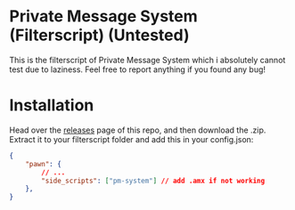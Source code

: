 
# Private Message System (Filterscript) (Untested)
This is the filterscript of Private Message System which i absolutely cannot test due to laziness.
Feel free to report anything if you found any bug!

# Installation
Head over the [releases](release) page of this repo, and then download the .zip.
Extract it to your filterscript folder and add this in your config.json:
```json
{
    "pawn": {
        // ...
        "side_scripts": ["pm-system"] // add .amx if not working
    },
}
```
